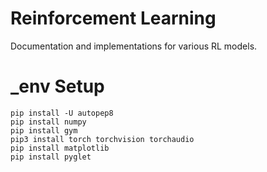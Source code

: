 # Reinforcement Learning

Documentation and implementations for various RL models.

# _env Setup
```
pip install -U autopep8
pip install numpy
pip install gym
pip3 install torch torchvision torchaudio
pip install matplotlib
pip install pyglet
```